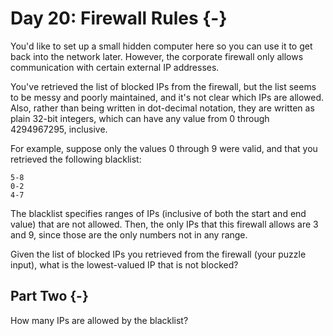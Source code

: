 # Day 20: Firewall Rules {-}

You'd like to set up a small hidden computer here so you can use it to get back
into the network later. However, the corporate firewall only allows
communication with certain external IP addresses.

You've retrieved the list of blocked IPs from the firewall, but the list seems
to be messy and poorly maintained, and it's not clear which IPs are
allowed. Also, rather than being written in dot-decimal notation, they are
written as plain 32-bit integers, which can have any value from 0 through
4294967295, inclusive.

For example, suppose only the values 0 through 9 were valid, and that you
retrieved the following blacklist:

    5-8
    0-2
    4-7

The blacklist specifies ranges of IPs (inclusive of both the start and end
value) that are not allowed. Then, the only IPs that this firewall allows are 3
and 9, since those are the only numbers not in any range.

Given the list of blocked IPs you retrieved from the firewall (your puzzle
input), what is the lowest-valued IP that is not blocked?


## Part Two {-}

How many IPs are allowed by the blacklist?

